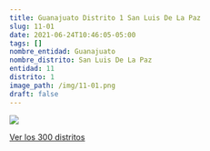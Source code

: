 ```yaml
---
title: Guanajuato Distrito 1 San Luis De La Paz
slug: 11-01
date: 2021-06-24T10:46:05-05:00
tags: []
nombre_entidad: Guanajuato
nombre_distrito: San Luis De La Paz
entidad: 11
distrito: 1
image_path: /img/11-01.png
draft: false
---
```


![](/img/11-01.png)

[Ver los 300 distritos](/docs/elecciones-2021)
